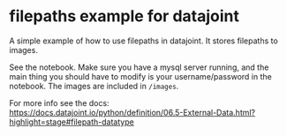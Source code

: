 # filepaths example for datajoint
A simple example of how to use filepaths in datajoint. It stores filepaths to images.

See the notebook. Make sure you have a mysql server running, and the main thing you should have to modify is your username/password in the notebook. The images are included in `/images`.

For more info see the docs:   
https://docs.datajoint.io/python/definition/06.5-External-Data.html?highlight=stage#filepath-datatype
